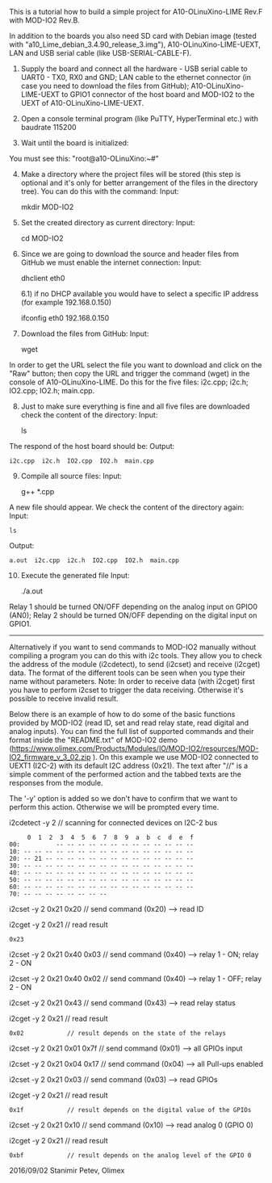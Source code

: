 This is a tutorial how to build a simple project for A10-OLinuXino-LIME Rev.F with MOD-IO2 Rev.B.

In addition to the boards you also need SD card with Debian image (tested with "a10_Lime_debian_3.4.90_release_3.img"), A10-OLinuXino-LIME-UEXT, LAN and USB serial cable (like USB-SERIAL-CABLE-F).

1) Supply the board and connect all the hardware - USB serial cable to UART0 - TX0, RX0 and GND; LAN cable to the ethernet connector (in case you need to download the files from GitHub); A10-OLinuXino-LIME-UEXT to GPIO1 connector of the host board and MOD-IO2 to the UEXT of A10-OLinuXino-LIME-UEXT.

2) Open a console terminal program (like PuTTY, HyperTerminal etc.) with baudrate 115200

3) Wait until the board is initialized:

You must see this: "root@a10-OLinuXino:~#"

4) Make a directory where the project files will be stored (this step is optional and it's only for better arrangement of the files in the directory tree). You can do this with the command:
Input:

	mkdir MOD-IO2

5) Set the created directory as current directory:
Input:

	cd MOD-IO2

6) Since we are going to download the source and header files from GitHub we must enable the internet connection:
Input:

	dhclient eth0

	6.1) if no DHCP available you would have to select a specific IP address (for example 192.168.0.150)

	ifconfig eth0 192.168.0.150

7) Download the files from GitHub:
Input:

	wget <URL>
	
In order to get the URL select the file you want to download and click on the "Raw" button; then copy the URL and trigger the command (wget) in the console of A10-OLinuXino-LIME. Do this for the five files: i2c.cpp; i2c.h; IO2.cpp; IO2.h; main.cpp.

8) Just to make sure everything is fine and all five files are downloaded check the content of the directory:
Input:

	ls

The respond of the host board should be:
Output:

	i2c.cpp  i2c.h  IO2.cpp  IO2.h  main.cpp

9) Compile all source files:
Input:

	g++ *.cpp

A new file should appear. We check the content of the directory again:
Input:

	ls
	
Output:

	a.out  i2c.cpp  i2c.h  IO2.cpp  IO2.h  main.cpp

10) Execute the generated file
Input:

	./a.out


Relay 1 should be turned ON/OFF depending on the analog input on GPIO0 (AN0); Relay 2 should be turned ON/OFF depending on the digital input on GPIO1.


------------------------------------------------------------------------------------------------------------------------------------------------------


Alternatively if you want to send commands to MOD-IO2 manually without compiling a program you can do this with i2c tools.
They allow you to check the address of the module (i2cdetect), to send (i2cset) and receive (i2cget) data. The format of the different tools can be seen when you type their name without parameters.
Note: In order to receive data (with i2cget) first you have to perform i2cset to trigger the data receiving. Otherwise it's possible to receive invalid result.

Below there is an example of how to do some of the basic functions provided by MOD-IO2 (read ID, set and read relay state, read digital and analog inputs). You can find the full list of supported commands and their format inside the "README.txt" of MOD-IO2 demo (https://www.olimex.com/Products/Modules/IO/MOD-IO2/resources/MOD-IO2_firmware_v_3_02.zip ). On this example we use MOD-IO2 connected to UEXT1 (I2C-2) with its default I2C address (0x21). The text after "//" is a simple comment of the performed action and the tabbed texts are the responses from the module.

The '-y' option is added so we don't have to confirm that we want to perform this action. Otherwise we will be prompted every time.


i2cdetect -y 2			// scanning for connected devices on I2C-2 bus


	     0  1  2  3  4  5  6  7  8  9  a  b  c  d  e  f
	00:          -- -- -- -- -- -- -- -- -- -- -- -- --
	10: -- -- -- -- -- -- -- -- -- -- -- -- -- -- -- --
	20: -- 21 -- -- -- -- -- -- -- -- -- -- -- -- -- --
	30: -- -- -- -- -- -- -- -- -- -- -- -- -- -- -- --
	40: -- -- -- -- -- -- -- -- -- -- -- -- -- -- -- --
	50: -- -- -- -- -- -- -- -- -- -- -- -- -- -- -- --
	60: -- -- -- -- -- -- -- -- -- -- -- -- -- -- -- --
	70: -- -- -- -- -- -- -- --

i2cset -y 2 0x21 0x20		// send command (0x20) --> read ID

i2cget -y 2 0x21		// read result

	0x23

i2cset -y 2 0x21 0x40 0x03	// send command (0x40) --> relay 1 - ON; relay 2 - ON

i2cset -y 2 0x21 0x40 0x02	// send command (0x40) --> relay 1 - OFF; relay 2 - ON

i2cset -y 2 0x21 0x43		// send command (0x43) --> read relay status

i2cget -y 2 0x21		// read result

	0x02			// result depends on the state of the relays


i2cset -y 2 0x21 0x01 0x7f	// send command (0x01) --> all GPIOs input

i2cset -y 2 0x21 0x04 0x17	// send command (0x04) --> all Pull-ups enabled


i2cset -y 2 0x21 0x03		// send command (0x03) --> read GPIOs

i2cget -y 2 0x21		// read result

	0x1f			// result depends on the digital value of the GPIOs


i2cset -y 2 0x21 0x10		// send command (0x10) --> read analog 0 (GPIO 0)

i2cget -y 2 0x21		// read result

	0xbf			// result depends on the analog level of the GPIO 0



2016/09/02
Stanimir Petev, Olimex
